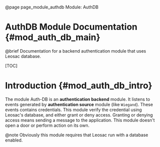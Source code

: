 @page page_module_authdb Module: AuthDB

AuthDB Module Documentation {#mod_auth_db_main}
==============================================================

@brief Documentation for a backend authentication module that uses Leosac database.

[TOC]

Introduction {#mod_auth_db_intro}
===================================

The module Auth-DB is an **authentication backend** module.
It listens to events generated by **authentication source** module (like `Wiegand`). These events
contains credentials. This module verify the credential using Leosac's database, and either
grant or deny access.
Granting or denying access means sending a message to the application. This module doesn't open a door
or perform action on its own.

@note Obviously this module requires that Leosac run with a database enabled.
